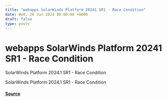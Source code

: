 ```yaml
---
title: "webapps SolarWinds Platform 20241 SR1 - Race Condition"
date: Wed, 26 Jun 2024 00:00:00 +0000
draft: false
type: posts
---
```

# webapps SolarWinds Platform 20241 SR1 - Race Condition





SolarWinds Platform 2024.1 SR1 - Race Condition

SolarWinds Platform 2024.1 SR1 - Race Condition

#### [Source](https://www.exploit-db.com/exploits/52055)

